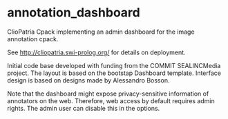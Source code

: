 annotation\_dashboard
====================

ClioPatria Cpack implementing an admin dashboard for the image annotation cpack.

See http://cliopatria.swi-prolog.org/ for details on deployment.

Initial code base developed with funding from the COMMIT SEALINCMedia project.
The layout is based on the bootstap Dashboard template.
Interface design is based on designs made by Alessandro Bosson.

Note that the dashboard might expose privacy-sensitive information of annotators on the web.
Therefore, web access by default requires admin rights. The admin user can disable this in the options.
